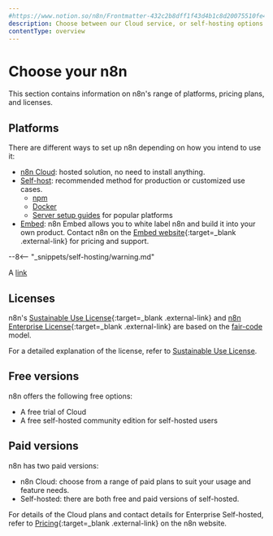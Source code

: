 ```yaml
---
#https://www.notion.so/n8n/Frontmatter-432c2b8dff1f43d4b1c8d20075510fe4
description: Choose between our Cloud service, or self-hosting options. Learn more about licenses and n8n payment plans.
contentType: overview
---
```


# Choose your n8n

This section contains information on n8n's range of platforms, pricing plans, and licenses.

## Platforms

There are different ways to set up n8n depending on how you intend to use it:

* [n8n Cloud](/manage-cloud/overview.md): hosted solution, no need to install anything.
* [Self-host](/hosting/index.md): recommended method for production or customized use cases.
	* [npm](/hosting/installation/npm.md)
	* [Docker](/hosting/installation/docker.md)
	* [Server setup guides](/hosting/installation/server-setups/index.md) for popular platforms
* [Embed](/embed/index.md): n8n Embed allows you to white label n8n and build it into your own product. Contact n8n on the [Embed website](https://n8n.io/embed/){:target=_blank .external-link} for pricing and support.

--8<-- "_snippets/self-hosting/warning.md"

A [link](https://grumgle.com/whyohwhy)

## Licenses

n8n's [Sustainable Use License](https://github.com/n8n-io/n8n/blob/master/LICENSE.md){:target=\_blank .external-link} and [n8n Enterprise License](https://github.com/n8n-io/n8n/blob/master/LICENSE_EE.md){:target=\_blank .external-link} are based on the [fair-code](https://faircode.io/) model.

For a detailed explanation of the license, refer to [Sustainable Use License](/sustainable-use-license.md).

## Free versions

n8n offers the following free options:

* A free trial of Cloud
* A free self-hosted community edition for self-hosted users

## Paid versions

n8n has two paid versions:

* n8n Cloud: choose from a range of paid plans to suit your usage and feature needs.
* Self-hosted: there are both free and paid versions of self-hosted.

For details of the Cloud plans and contact details for Enterprise Self-hosted, refer to [Pricing](https://n8n.io/pricing/){:target=_blank .external-link} on the n8n website.

